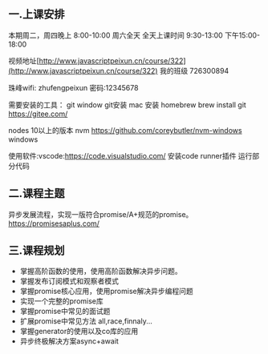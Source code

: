 ## 一.上课安排

本期周二，周四晚上 8:00-10:00  周六全天 全天上课时间 9:30-13:00 下午15:00-18:00

视频地址[http://www.javascriptpeixun.cn/course/322](http://www.javascriptpeixun.cn/course/322) 我的班级   726300894

珠峰wifi: zhufengpeixun  密码:12345678

需要安装的工具： git  window git安装  mac 安装 homebrew  brew install git  https://gitee.com/

nodes 10以上的版本 nvm  https://github.com/coreybutler/nvm-windows windows

使用软件:vscode:https://code.visualstudio.com/  安装code runner插件  运行部分代码



## 二.课程主题

异步发展流程，实现一版符合promise/A+规范的promise。 https://promisesaplus.com/

## 三.课程规划

- 掌握高阶函数的使用，使用高阶函数解决异步问题。
- 掌握发布订阅模式和观察者模式
- 掌握promise核心应用，使用promise解决异步编程问题
- 实现一个完整的promise库
- 掌握promise中常见的面试题
- 扩展promise中常见方法 all,race,finnaly...
- 掌握generator的使用以及co库的应用 
- 异步终极解决方案async+await




